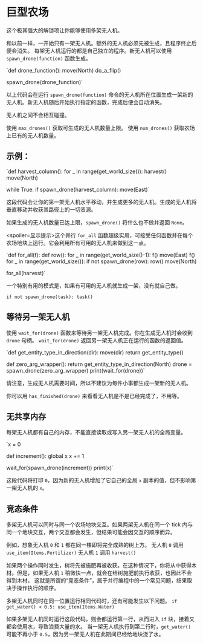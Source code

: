 # 巨型农场
这个极其强大的解锁项让你能够使用多架无人机。

和以前一样，一开始只有一架无人机。额外的无人机必须先被生成，且程序终止后便会消失。
每架无人机运行的都是自己独立的程序。新无人机可以使用 `spawn_drone(function)` 函数生成。

`def drone_function():
    move(North)
    do_a_flip()

spawn_drone(drone_function)`

以上代码会在运行 `spawn_drone(function)` 命令的无人机所在位置生成一架新的无人机。新无人机随后开始执行指定的函数，完成后便会自动消失。

无人机之间不会相互碰撞。

使用 `max_drones()` 获取可生成的无人机数量上限。
使用 `num_drones()` 获取农场上已有的无人机数量。


## 示例：
`def harvest_column():
    for _ in range(get_world_size()):
        harvest()
        move(North)

while True:
    if spawn_drone(harvest_column):
        move(East)`

这段代码会让你的第一架无人机水平移动，并生成更多的无人机。生成的无人机将垂直移动并收获其路径上的一切资源。

如果生成的无人机数量已达上限，`spawn_drone()` 将什么也不做并返回 `None`。

<spoiler=显示提示>这个并行 `for_all` 函数超级实用，可接受任何函数并在每个农场地块上运行。它会利用所有可用的无人机来做到这一点。

`def for_all(f):
	def row():
		for _ in range(get_world_size()-1):
			f()
			move(East)
		f()
	for _ in range(get_world_size()):
		if not spawn_drone(row):
			row()
		move(North)

for_all(harvest)`

一个特别有用的模式是，如果有可用的无人机就生成一架，没有就自己做。

`if not spawn_drone(task):
	task()`
</spoiler>

## 等待另一架无人机
使用 `wait_for(drone)` 函数来等待另一架无人机完成。你在生成无人机时会收到 `drone` 句柄。
`wait_for(drone)` 返回另一架无人机正在运行的函数的返回值。

`def get_entity_type_in_direction(dir):
    move(dir)
    return get_entity_type()

def zero_arg_wrapper():
    return get_entity_type_in_direction(North)
drone = spawn_drone(zero_arg_wrapper)
print(wait_for(drone))`

请注意，生成无人机需要时间，所以不建议为每件小事都生成一架新的无人机。

你可以用 `has_finished(drone)` 来看看无人机是不是已经完成了，不用等。

## 无共享内存
每架无人机都有自己的内存，不能直接读取或写入另一架无人机的全局变量。

`x = 0

def increment():
    global x
    x += 1

wait_for(spawn_drone(increment))
print(x)`

这段代码将打印 `0`，因为新的无人机增加了它自己的全局 `x` 副本的值，但不影响第一架无人机的 `x`。

## 竞态条件
多架无人机可以同时与同一个农场地块交互。如果两架无人机在同一个 tick 内与同一个地块交互，两个交互都会发生，但结果可能会因交互的顺序而异。

例如，想象无人机 `0` 和 `1` 都在同一棵即将完全成熟的树上方。
无人机 `0` 调用
`use_item(Items.Fertilizer)`
无人机 `1` 调用
`harvest()`

如果两个操作同时发生，树将先被施肥再被收获。在这种情况下，你将从中获得木材。但是，如果无人机 `1` 稍微快一点，就会在给树施肥前执行收获，也因此不会得到木材。
这就是所谓的“竞态条件”，属于并行编程中的一个常见问题，结果取决于操作执行的顺序。

多架无人机同时在同一位置运行相同代码时，还有可能发生以下问题。
`if get_water() < 0.5:
    use_item(Items.Water)`

如果多架无人机同时运行这段代码，则会都运行第一行，从而进入 `if` 块，接着又都会使用水，导致浪费大量的水。
当一架无人机执行到第二行时，`get_water()` 可能不再小于 `0.5`，因为另一架无人机在此期间已经给地块浇了水。